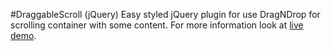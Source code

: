 #DraggableScroll (jQuery)
Easy styled jQuery plugin for use DragNDrop for scrolling container with some content.
For more information look at [live demo](https://franknewii.github.io/draggableScroll/).